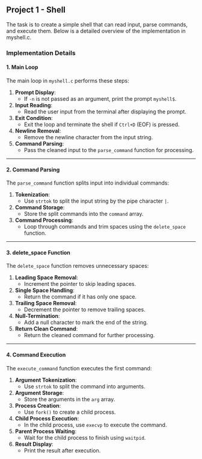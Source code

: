 ## Project 1 - Shell


The task is to create a simple shell that can read input, parse commands, and execute them. Below is a detailed overview of the implementation in myshell.c.

### Implementation Details

#### 1. **Main Loop**
The main loop in `myshell.c` performs these steps:
1. **Prompt Display**:
   - If `-n` is not passed as an argument, print the prompt `myshell$`.
2. **Input Reading**:
   - Read the user input from the terminal after displaying the prompt.
3. **Exit Condition**:
   - Exit the loop and terminate the shell if `Ctrl+D` (EOF) is pressed.
4. **Newline Removal**:
   - Remove the newline character from the input string.
5. **Command Parsing**:
   - Pass the cleaned input to the `parse_command` function for processing.

---

#### 2. **Command Parsing**
The `parse_command` function splits input into individual commands:
1. **Tokenization**:
   - Use `strtok` to split the input string by the pipe character `|`.
2. **Command Storage**:
   - Store the split commands into the `command` array.
3. **Command Processing**:
   - Loop through commands and trim spaces using the `delete_space` function.

---

#### 3. **delete_space Function**
The `delete_space` function removes unnecessary spaces:
1. **Leading Space Removal**:
   - Increment the pointer to skip leading spaces.
2. **Single Space Handling**:
   - Return the command if it has only one space.
3. **Trailing Space Removal**:
   - Decrement the pointer to remove trailing spaces.
4. **Null-Termination**:
   - Add a null character to mark the end of the string.
5. **Return Clean Command**:
   - Return the cleaned command for further processing.

---

#### 4. **Command Execution**
The `execute_command` function executes the first command:
1. **Argument Tokenization**:
   - Use `strtok` to split the command into arguments.
2. **Argument Storage**:
   - Store the arguments in the `arg` array.
3. **Process Creation**:
   - Use `fork()` to create a child process.
4. **Child Process Execution**:
   - In the child process, use `execvp` to execute the command.
5. **Parent Process Waiting**:
   - Wait for the child process to finish using `waitpid`.
6. **Result Display**:
   - Print the result after execution.

